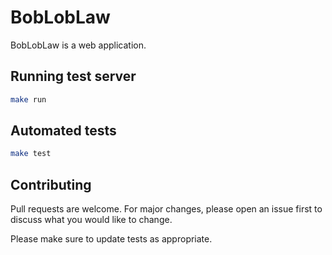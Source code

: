 # BobLobLaw

BobLobLaw is a web application.

## Running test server

```bash
make run
```

## Automated tests

```bash
make test
```

## Contributing
Pull requests are welcome. For major changes, please open an issue first to discuss what you would like to change.

Please make sure to update tests as appropriate.
